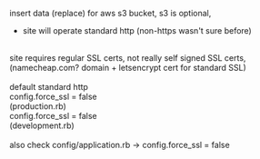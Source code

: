insert data (replace) for aws s3 bucket, s3 is optional,
<br>
* site will operate standard http (non-https wasn't sure before)
<br>
site requires regular SSL certs, not really self signed SSL certs,  (namecheap.com? domain + letsencrypt cert for standard SSL)
<br>
<br>
default standard http
<br>
 config.force_ssl = false
<br>
(production.rb)
<br>
 config.force_ssl = false
<br>
(development.rb)
<br>
<br>
also check config/application.rb     ->  config.force_ssl = false
<br>
<br>
<br>
